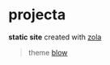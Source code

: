 # projecta

**static site** created with [zola](https://www.getzola.org/)

> theme [blow](https://github.com/tchartron/blow)
